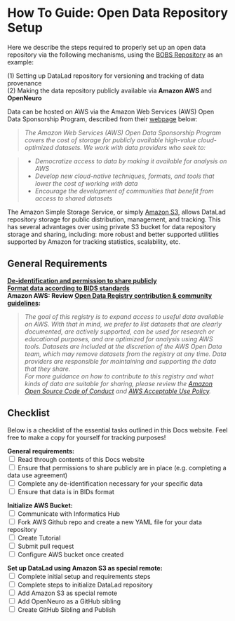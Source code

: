 # How To Guide: Open Data Repository Setup
Here we describe the steps required to properly set up an open data repository via the following mechanisms, using the [BOBS Repository](https://bobsrepository.readthedocs.io/en/latest/) as an example:

(1) Setting up DataLad repository for versioning and tracking of data provenance        
(2) Making the data repository publicly available via **Amazon AWS** and **OpenNeuro**        

Data can be hosted on AWS via the Amazon Web Services (AWS) Open Data Sponsorship Program, described from their [webpage](https://aws.amazon.com/opendata/open-data-sponsorship-program/) below:

>*The Amazon Web Services (AWS) Open Data Sponsorship Program covers the cost of storage for publicly available high-value cloud-optimized datasets. We work with data providers who seek to:*       

> - *Democratize access to data by making it available for analysis on AWS*
> - *Develop new cloud-native techniques, formats, and tools that lower the cost of working with data*
> - *Encourage the development of communities that benefit from access to shared datasets*

The Amazon Simple Storage Service, or simply [Amazon S3](https://aws.amazon.com/s3/), allows DataLad repository storage for public distribution, management, and tracking. This has several advantages over using private S3 bucket for data repository storage and sharing, including: more robust and better supported utilities supported by Amazon for tracking statistics, scalability, etc. 


## General Requirements

**[De-identification and permission to share publicly](dataprep.md#de-identification-and-permission-to-share-publicly)**        
**[Format data according to BIDS standards](dataprep.md#bids-standard)**        
**Amazon AWS: Review [Open Data Registry contribution & community guidelines](https://github.com/awslabs/open-data-registry/blob/main/CONTRIBUTING.md):**        
> *The goal of this registry is to expand access to useful data available on AWS. With that in mind, we prefer to list datasets that are clearly documented, are actively supported, can be used for research or educational purposes, and are optimized for analysis using AWS tools. Datasets are included at the discretion of the AWS Open Data team, which may remove datasets from the registry at any time. Data providers are responsible for maintaining and supporting the data that they share.*     
> *For more guidance on how to contribute to this registry and what kinds of data are suitable for sharing, please review the [Amazon Open Source Code of Conduct](https://aws.github.io/code-of-conduct) and [AWS Acceptable Use Policy](https://aws.amazon.com/aup/).*

## Checklist

Below is a checklist of the essential tasks outlined in this Docs website. Feel free to make a copy for yourself for tracking purposes!

**General requirements:**       
<input type="checkbox"> Read through contents of this Docs website      
<input type="checkbox"> Ensure that permissions to share publicly are in place (e.g. completing a data use agreement)       
<input type="checkbox"> Complete any de-identification necessary for your specific data     
<input type="checkbox"> Ensure that data is in BIDs format  

**Initialize AWS Bucket:**      
<input type="checkbox"> Communicate with Informatics Hub            
<input type="checkbox"> Fork AWS Github repo and create a new YAML file for your data repository        
<input type="checkbox"> Create Tutorial     
<input type="checkbox"> Submit pull request     
<input type="checkbox"> Configure AWS bucket once created

**Set up DataLad using Amazon S3 as special remote:**  
<input type="checkbox"> Complete initial setup and requirements steps  
<input type="checkbox"> Complete steps to initialize DataLad repository  
<input type="checkbox"> Add Amazon S3 as special remote   
<input type="checkbox"> Add OpenNeuro as a GitHub sibling         
<input type="checkbox"> Create GitHub Sibling and Publish